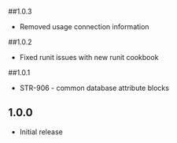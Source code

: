 ##1.0.3
* Removed usage connection information

##1.0.2
* Fixed runit issues with new runit cookbook

##1.0.1
* STR-906 - common database attribute blocks

## 1.0.0
* Initial release
